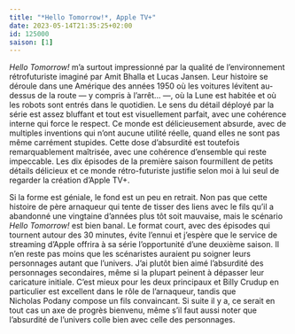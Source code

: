 ```yaml
---
title: "*Hello Tomorrow!*, Apple TV+"
date: 2023-05-14T21:35:25+02:00
id: 125000 
saison: [1]
---
```


*Hello Tomorrow!* m’a surtout impressionné par la qualité de l’environnement rétrofuturiste imaginé par Amit Bhalla et Lucas Jansen. Leur histoire se déroule dans une Amérique des années 1950 où les voitures lévitent au-dessus de la route — y compris à l’arrêt… —, où la Lune est habitée et où les robots sont entrés dans le quotidien. Le sens du détail déployé par la série est assez bluffant et tout est visuellement parfait, avec une cohérence interne qui force le respect. Ce monde est délicieusement absurde, avec de multiples inventions qui n’ont aucune utilité réelle, quand elles ne sont pas même carrément stupides. Cette dose d’absurdité est toutefois remarquablement maîtrisée, avec une cohérence d’ensemble qui reste impeccable. Les dix épisodes de la première saison fourmillent de petits détails délicieux et ce monde rétro-futuriste justifie selon moi à lui seul de regarder la création d’Apple TV+. 

Si la forme est géniale, le fond est un peu en retrait. Non pas que cette histoire de père arnaqueur qui tente de tisser des liens avec le fils qu’il a abandonné une vingtaine d’années plus tôt soit mauvaise, mais le scénario *Hello Tomorrow!* est bien banal. Le format court, avec des épisodes qui tournent autour des 30 minutes, évite l’ennui et j’espère que le service de streaming d’Apple offrira à sa série l’opportunité d’une deuxième saison. Il n’en reste pas moins que les scénaristes auraient pu soigner leurs personnages autant que l’univers. J’ai plutôt bien aimé l’absurdité des personnages secondaires, même si la plupart peinent à dépasser leur caricature initiale. C’est mieux pour les deux principaux et Billy Crudup en particulier est excellent dans le rôle de l’arnaqueur, tandis que Nicholas Podany compose un fils convaincant. Si suite il y a, ce serait en tout cas un axe de progrès bienvenu, même s’il faut aussi noter que l’absurdité de l’univers colle bien avec celle des personnages. 
